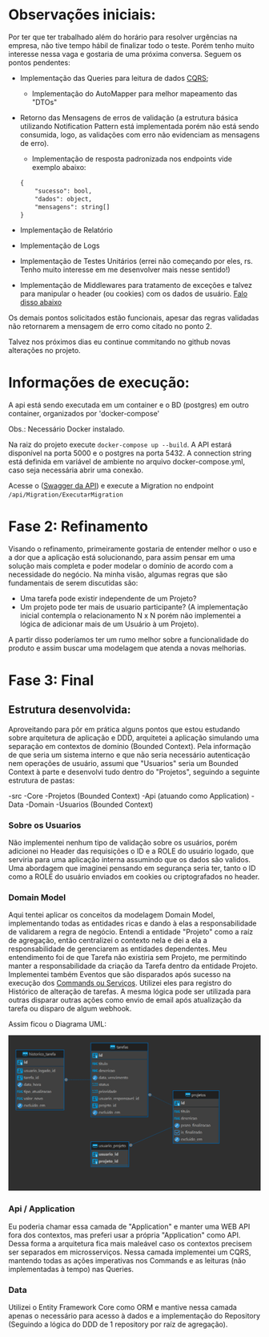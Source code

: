 # Observações iniciais: 
Por ter que ter trabalhado além do horário para resolver urgências na empresa, não tive tempo hábil de finalizar todo o teste. Porém tenho muito interesse nessa vaga e gostaria de uma próxima conversa.
Seguem os pontos pendentes: 
- Implementação das Queries para leitura de dados [CQRS](#api--application);
    - Implementação do AutoMapper para melhor mapeamento das "DTOs"
- Retorno das Mensagens de erros de validação (a estrutura básica utilizando Notification Pattern está implementada porém não está sendo consumida, logo, as validações com erro não evidenciam as mensagens de erro).
    - Implementação de resposta padronizada nos endpoints vide exemplo abaixo:
    
    ``` 
    {
        "sucesso": bool,
        "dados": object,
        "mensagens": string[]
    }
    ```
- Implementação de Relatório
- Implementação de Logs
- Implementação de Testes Unitários (errei não começando por eles, rs. Tenho muito interesse em me desenvolver mais nesse sentido!)
- Implementação de Middlewares para tratamento de exceções e talvez para manipular o header (ou cookies) com os dados de usuário. [Falo disso abaixo](#sobre-os-usuarios) 

Os demais pontos solicitados estão funcionais, apesar das regras validadas não retornarem a mensagem de erro como citado no ponto 2.

Talvez nos próximos dias eu continue commitando no github novas alterações no projeto.

# Informações de execução: 
A api está sendo executada em um container e o BD (postgres) em outro container, organizados por 'docker-compose'

Obs.: Necessário Docker instalado.

Na raiz do projeto execute `docker-compose up --build`. A API estará disponível na porta 5000 e o postgres na porta 5432. A connection string está definida em variável de ambiente no arquivo docker-compose.yml, caso seja necessária abrir uma conexão.

Acesse o ([Swagger da API](http://localhost:5000/swagger/index.html)) e execute a Migration no endpoint `/api/Migration/ExecutarMigration`

# Fase 2: Refinamento
Visando o refinamento, primeiramente gostaria de entender melhor o uso e a dor que a aplicação está solucionando, para assim pensar em uma solução mais completa e poder modelar o domínio de acordo com a necessidade do negócio. Na minha visão, algumas regras que são fundamentais de serem discutidas são:

- Uma tarefa pode existir independente de um Projeto?
- Um projeto pode ter mais de usuario participante? (A implementação inicial contempla o relacionamento N x N porém não implementei a lógica de adicionar mais de um Usuário à um Projeto).

A partir disso poderíamos ter um rumo melhor sobre a funcionalidade do produto e assim buscar uma modelagem que atenda a novas melhorias.

# Fase 3: Final

## Estrutura desenvolvida: 
Aproveitando para pôr em prática alguns pontos que estou estudando sobre arquitetura de aplicação e DDD, arquitetei a aplicação simulando uma separação em contextos de domínio (Bounded Context). Pela informação de que seria um sistema interno e que não seria necessário autenticação nem operações de usuário, assumi que "Usuarios" seria um Bounded Context à parte e desenvolvi tudo dentro do "Projetos", seguindo a seguinte estrutura de pastas:

-src
    -Core 
    -Projetos (Bounded Context)
        -Api (atuando como Application)
        -Data
        -Domain
    -Usuarios (Bounded Context)

### Sobre os Usuarios
Não implementei nenhum tipo de validação sobre os usuários, porém adicionei no Header das requisições o ID e a ROLE do usuário logado, que serviria para uma aplicação interna assumindo que os dados são validos.
Uma abordagem que imaginei pensando em segurança seria ter, tanto o ID como a ROLE do usuário enviados em cookies ou criptografados no header.

### Domain Model
Aqui tentei aplicar os conceitos da modelagem Domain Model, implementando todas as entidades ricas e dando à elas a responsabilidade de validarem a regra de negócio.
Entendi a entidade "Projeto" como a raíz de agregação, então centralizei o contexto nela e dei a ela a responsabilidade de gerenciarem as entidades dependentes.
Meu entendimento foi de que Tarefa não existiria sem Projeto, me permitindo manter a responsabilidade da criação da Tarefa dentro da entidade Projeto.
Implementei também Eventos que são disparados após sucesso na execução dos [Commands ou Serviços](#api--application). Utilizei eles para registro do Histórico de alteração de tarefas. A mesma lógica pode ser utilizada para outras disparar outras ações como envio de email após atualização da tarefa ou disparo de algum webhook.

Assim ficou o Diagrama UML:

![Diagrama UML](uml.png)

### Api / Application
Eu poderia chamar essa camada de "Application" e manter uma WEB API fora dos contextos, mas preferi usar a própria "Application" como API. Dessa forma a arquitetura fica mais maleável caso os contextos precisem ser separados em microsserviços. 
Nessa camada implementei um CQRS, mantendo todas as ações imperativas nos Commands e as leituras (não implementadas à tempo) nas Queries.

### Data
Utilizei o Entity Framework Core como ORM e mantive nessa camada apenas o necessário para acesso à dados e a implementação do Repository (Seguindo a lógica do DDD de 1 repository por raíz de agregação).